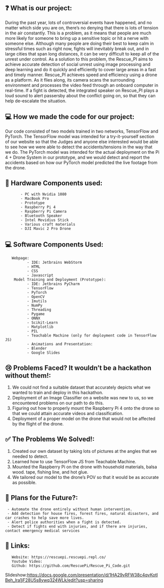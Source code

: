 ## ❓ What is our project:
   During the past year, lots of controversial events have happened, and no matter which side you are on, there’s no denying that there is lots of tension in the air constantly. This is a problem, as it means that people are much more likely for someone to bring up a sensitive topic or hit a nerve with someone else. Although many people are doing their best to keep calm in stressful times such as right now, fights will inevitably break out, and in large cities that span long distances, it can be very difficult to keep all of the unrest under control. 
   As a solution to this problem, the Rescue_PI aims to achieve accurate detection of social unrest using image processing and deep learning and do it quickly and efficiently to cover large areas in a fast and timely manner. Rescue_PI achieves speed and efficiency using a drone as a platform. As it flies along, its camera scans the surrounding environment and processes the video feed through an onboard computer in real-time. If a fight is detected, the integrated speaker on Rescue_PI plays a loud sound to alert passersby about the conflict going on, so that they can help de-escalate the situation.

## 💻 How we made the code for our project:
   Our code consisted of two models trained in two networks, TensorFlow and PyTorch. The TensorFlow model was intended for a try-it-yourself section of our website so that the Judges and anyone else interested would be able to see how we were able to detect the accidents/tensions in the way that we do. The PyTorch model was intended for the actual deployment on the Pi 4 + Drone System in our prototype, and we would detect and report the accidents based on how our PyTorch model predicted the live footage from the drone.

## 🔧 Hardware Components used:
           - PC with Nvidia 1080
           - MacBook Pro
           - Prototype
           - Raspberry Pi 4
           - Raspberry Pi Camera
           - Bluetooth Speaker 
           - Intel Movidius Stick
           - Various craft materials
           - DJI Mavic 2 Pro Drone


## 💻 Software Components Used:
       Webpage:
              - IDE: Jetbrains WebStorm
              - HTML
              - CSS
              - Javascript
        Model Training and Deployment (Prototype):
              - IDE: Jetbrains PyCharm
              - TensorFlow
              - PyTorch
              - OpenCV
              - Imutils
              - NumPy
              - Threading
              - Pygame
              - ONNX
              - Scikit-Learn
              - Matplotlib
              - PIL
              - Teachable Machine (only for deployment code in TensorFlow JS)
              - Animations and Presentation:
              - Blender
              - Google Slides

## 😢 Problems Faced? It wouldn’t be a hackathon without them!:
1. We could not find a suitable dataset that accurately depicts what we wanted to train and deploy in this hackathon. 
2. Deployment of an Image Classifier on a website was new to us, so we encountered problems on our path to do this. 
3. Figuring out how to properly mount the Raspberry Pi 4 onto the drone so that we could attain accurate videos and classification. 
4. Deployment of a proper model on the drone that would not be affected by the flight of the drone.

## ✅ The Problems We Solved!:
1. Created our own dataset by taking lots of pictures at the angles that we needed to detect. 
2. Learned how to use TensorFlow JS from Teachable Machine. 
3. Mounted the Raspberry Pi on the drone with household materials, balsa wood. tape, fishing line, and hot glue. 
4. We tailored our model to the drone’s POV so that it would be as accurate as possible. 

## 📆 Plans for the Future?:
     - Automate the drone entirely without human intervention.
     - Add detection for house fires, forest fires, natural disasters, and car crashes to help save more lives.
     - Alert police authorities when a fight is detected.
     - Detect if fights end with injuries, and if there are injuries, contact emergency medical services

## 🔗 Links:
       Website: https://rescuepi.rescuepi.repl.co/
       Youtube Video: 
       Github: https://github.com/RescuePi/Rescue_Pi_Code.git

Slideshow:https://docs.google.com/presentation/d/1HA29vRFW38c4qvKotIBeh_lra1jF28U5s8ywq324WLk/edit?usp=sharing

